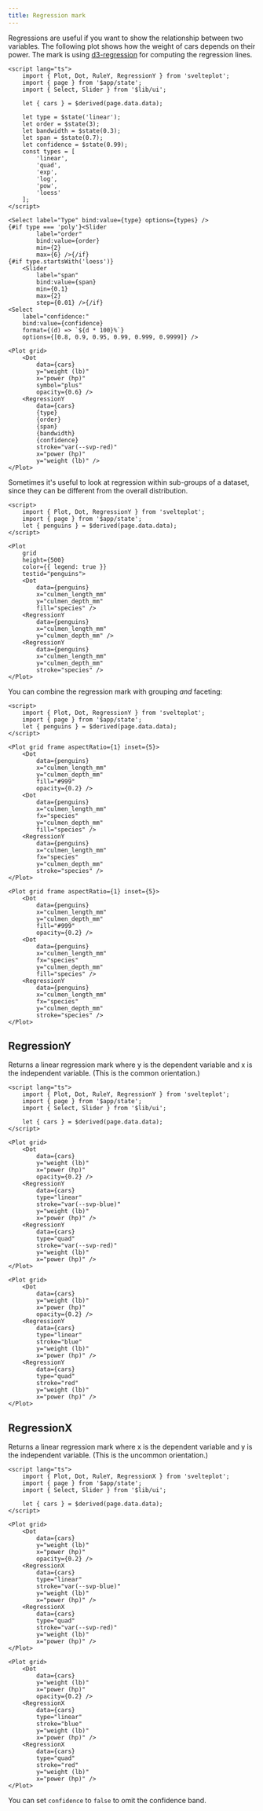 ```yaml
---
title: Regression mark
---
```


Regressions are useful if you want to show the relationship between two variables. The following plot shows how the weight of cars depends on their power. The mark is using [d3-regression](https://github.com/harrystevens/d3-regression) for computing the regression lines.

```svelte live
<script lang="ts">
    import { Plot, Dot, RuleY, RegressionY } from 'svelteplot';
    import { page } from '$app/state';
    import { Select, Slider } from '$lib/ui';

    let { cars } = $derived(page.data.data);

    let type = $state('linear');
    let order = $state(3);
    let bandwidth = $state(0.3);
    let span = $state(0.7);
    let confidence = $state(0.99);
    const types = [
        'linear',
        'quad',
        'exp',
        'log',
        'pow',
        'loess'
    ];
</script>

<Select label="Type" bind:value={type} options={types} />
{#if type === 'poly'}<Slider
        label="order"
        bind:value={order}
        min={2}
        max={6} />{/if}
{#if type.startsWith('loess')}
    <Slider
        label="span"
        bind:value={span}
        min={0.1}
        max={2}
        step={0.01} />{/if}
<Select
    label="confidence:"
    bind:value={confidence}
    format={(d) => `${d * 100}%`}
    options={[0.8, 0.9, 0.95, 0.99, 0.999, 0.9999]} />

<Plot grid>
    <Dot
        data={cars}
        y="weight (lb)"
        x="power (hp)"
        symbol="plus"
        opacity={0.6} />
    <RegressionY
        data={cars}
        {type}
        {order}
        {span}
        {bandwidth}
        {confidence}
        stroke="var(--svp-red)"
        x="power (hp)"
        y="weight (lb)" />
</Plot>
```

Sometimes it's useful to look at regression within sub-groups of a dataset, since they can be different from the overall distribution.

```svelte live
<script>
    import { Plot, Dot, RegressionY } from 'svelteplot';
    import { page } from '$app/state';
    let { penguins } = $derived(page.data.data);
</script>

<Plot
    grid
    height={500}
    color={{ legend: true }}
    testid="penguins">
    <Dot
        data={penguins}
        x="culmen_length_mm"
        y="culmen_depth_mm"
        fill="species" />
    <RegressionY
        data={penguins}
        x="culmen_length_mm"
        y="culmen_depth_mm" />
    <RegressionY
        data={penguins}
        x="culmen_length_mm"
        y="culmen_depth_mm"
        stroke="species" />
</Plot>
```

You can combine the regression mark with grouping _and_ faceting:

```svelte live
<script>
    import { Plot, Dot, RegressionY } from 'svelteplot';
    import { page } from '$app/state';
    let { penguins } = $derived(page.data.data);
</script>

<Plot grid frame aspectRatio={1} inset={5}>
    <Dot
        data={penguins}
        x="culmen_length_mm"
        y="culmen_depth_mm"
        fill="#999"
        opacity={0.2} />
    <Dot
        data={penguins}
        x="culmen_length_mm"
        fx="species"
        y="culmen_depth_mm"
        fill="species" />
    <RegressionY
        data={penguins}
        x="culmen_length_mm"
        fx="species"
        y="culmen_depth_mm"
        stroke="species" />
</Plot>
```

```svelte
<Plot grid frame aspectRatio={1} inset={5}>
    <Dot
        data={penguins}
        x="culmen_length_mm"
        y="culmen_depth_mm"
        fill="#999"
        opacity={0.2} />
    <Dot
        data={penguins}
        x="culmen_length_mm"
        fx="species"
        y="culmen_depth_mm"
        fill="species" />
    <RegressionY
        data={penguins}
        x="culmen_length_mm"
        fx="species"
        y="culmen_depth_mm"
        stroke="species" />
</Plot>
```

## RegressionY

Returns a linear regression mark where y is the dependent variable and x is the independent variable. (This is the common orientation.)

```svelte live
<script lang="ts">
    import { Plot, Dot, RuleY, RegressionY } from 'svelteplot';
    import { page } from '$app/state';
    import { Select, Slider } from '$lib/ui';

    let { cars } = $derived(page.data.data);
</script>

<Plot grid>
    <Dot
        data={cars}
        y="weight (lb)"
        x="power (hp)"
        opacity={0.2} />
    <RegressionY
        data={cars}
        type="linear"
        stroke="var(--svp-blue)"
        y="weight (lb)"
        x="power (hp)" />
    <RegressionY
        data={cars}
        type="quad"
        stroke="var(--svp-red)"
        y="weight (lb)"
        x="power (hp)" />
</Plot>
```

```svelte
<Plot grid>
    <Dot
        data={cars}
        y="weight (lb)"
        x="power (hp)"
        opacity={0.2} />
    <RegressionY
        data={cars}
        type="linear"
        stroke="blue"
        y="weight (lb)"
        x="power (hp)" />
    <RegressionY
        data={cars}
        type="quad"
        stroke="red"
        y="weight (lb)"
        x="power (hp)" />
</Plot>
```

## RegressionX

Returns a linear regression mark where x is the dependent variable and y is the independent variable. (This is the uncommon orientation.)

```svelte live
<script lang="ts">
    import { Plot, Dot, RuleY, RegressionX } from 'svelteplot';
    import { page } from '$app/state';
    import { Select, Slider } from '$lib/ui';

    let { cars } = $derived(page.data.data);
</script>

<Plot grid>
    <Dot
        data={cars}
        y="weight (lb)"
        x="power (hp)"
        opacity={0.2} />
    <RegressionX
        data={cars}
        type="linear"
        stroke="var(--svp-blue)"
        y="weight (lb)"
        x="power (hp)" />
    <RegressionX
        data={cars}
        type="quad"
        stroke="var(--svp-red)"
        y="weight (lb)"
        x="power (hp)" />
</Plot>
```

```svelte
<Plot grid>
    <Dot
        data={cars}
        y="weight (lb)"
        x="power (hp)"
        opacity={0.2} />
    <RegressionX
        data={cars}
        type="linear"
        stroke="blue"
        y="weight (lb)"
        x="power (hp)" />
    <RegressionX
        data={cars}
        type="quad"
        stroke="red"
        y="weight (lb)"
        x="power (hp)" />
</Plot>
```

You can set `confidence` to `false` to omit the confidence band.
